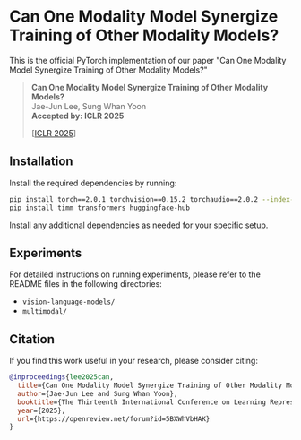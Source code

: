 # Can One Modality Model Synergize Training of Other Modality Models?

This is the official PyTorch implementation of our paper "Can One Modality Model Synergize Training of Other Modality Models?"

> **Can One Modality Model Synergize Training of Other Modality Models?**  
> Jae-Jun Lee, Sung Whan Yoon  
> **Accepted by: ICLR 2025**
>
> [[ICLR 2025](https://openreview.net/pdf?id=5BXWhVbHAK)]

## Installation

Install the required dependencies by running:

```bash
pip install torch==2.0.1 torchvision==0.15.2 torchaudio==2.0.2 --index-url https://download.pytorch.org/whl/cu118
pip install timm transformers huggingface-hub
```

Install any additional dependencies as needed for your specific setup.

## Experiments

For detailed instructions on running experiments, please refer to the README files in the following directories:
- `vision-language-models/`
- `multimodal/`

## Citation

If you find this work useful in your research, please consider citing:

```bibtex
@inproceedings{lee2025can,
  title={Can One Modality Model Synergize Training of Other Modality Models?},
  author={Jae-Jun Lee and Sung Whan Yoon},
  booktitle={The Thirteenth International Conference on Learning Representations},
  year={2025},
  url={https://openreview.net/forum?id=5BXWhVbHAK}
}
```
